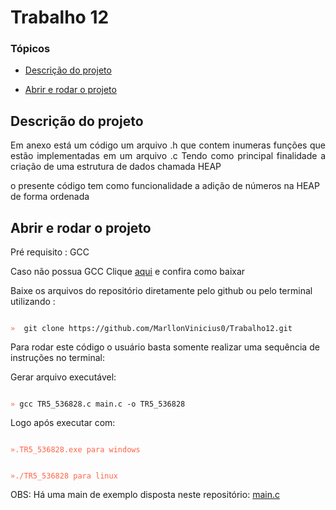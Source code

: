 # Trabalho 12
### Tópicos 

- [Descrição do projeto](#descrição-do-projeto)

- [Abrir e rodar o projeto](#abrir-e-rodar-o-projeto)


## Descrição do projeto 

<p align="justify">
Em anexo está um código um arquivo .h que contem inumeras funções que estão implementadas em um
arquivo .c
Tendo como principal finalidade a criação de uma estrutura de dados chamada HEAP

o presente código tem como funcionalidade a adição de números na HEAP de forma ordenada
</p>

## Abrir e rodar o projeto
Pré requisito : GCC

Caso não possua GCC Clique [aqui](https://terminaldeinformacao.com/2015/10/08/como-instalar-e-configurar-o-gcc-no-windows-mingw/) e confira como baixar

Baixe os arquivos do repositório diretamente pelo github ou pelo terminal utilizando : 


<code>
<span style="color: tomato">»</span>  git clone https://github.com/MarllonVinicius0/Trabalho12.git
</code>

Para rodar este código o usuário basta somente realizar uma sequência de instruções no terminal:

Gerar arquivo executável: 

<code>
<span style="color: tomato">»</span> gcc TR5_536828.c main.c -o TR5_536828
</code>

Logo após executar com:

<code>
<span style="color: tomato">».TR5_536828.exe para windows 

<span style="color: tomato">»./TR5_536828 para linux
</code>

OBS: Há uma main de exemplo disposta neste repositório: [main.c](https://github.com/MarllonVinicius0/Trabalho12/blob/main/main.c)
